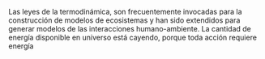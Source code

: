 Las leyes de la termodinámica, son frecuentemente invocadas para la construcción de modelos de ecosistemas y han sido extendidos para generar modelos de las interacciones humano-ambiente.
La cantidad de energía disponible en universo está cayendo, porque toda acción requiere energía 
